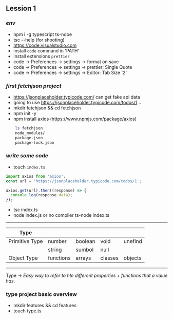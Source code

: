 ## Lession 1

### _env_

- npm i -g typescript ts-ndoe
- tsc --help (for shooting)
- https://code.visualstudio.com
- install `code` command in 'PATH'
- install extensions `prettier`
- code -> Preferences -> settings -> format on save
- code -> Preferences -> settings -> prettier: Single Quote
- code -> Preferences -> settings -> Editor: Tab Size '2'

### _first fetchjson project_

- https://jsonplaceholder.typicode.com/ can get fake api data
- going to use https://jsonplaceholder.typicode.com/todos/1...
- mkdir fetchjson && cd fetchjson
- npm init -y
- npm install axios (https://www.npmjs.com/package/axios)

```bash
    ls fetchjson
    node_modules/
    package.json
    package-lock.json
```

### _write some code_

- touch `index.ts`

```typescript
import axios from 'axios';
const url = 'https://jsonplaceholder.typicode.com/todos/1';

axios.get(url).then((response) => {
  console.log(response.data);
});
```

- tsc index.ts
- node index.js or no compiler ts-node index.ts

---

| Type           |           |         |         |         |
| -------------- | --------- | ------- | ------- | ------- |
| Primitive Type | number    | boolean | void    | unefind |
|                | string    | sumbol  | null    |         |
| Object Type    | functions | arrays  | classes | objects |

---

Type -> _Easy way to refer to hte different properties + functions that a value has._

### type project basic overview

- mkdir features && cd features
- touch type.ts
